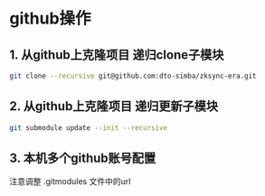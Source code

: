 # github操作

## 1. 从github上克隆项目 递归clone子模块

```bash
git clone --recursive git@github.com:dto-simba/zksync-era.git
```


## 2. 从github上克隆项目 递归更新子模块
```bash
git submodule update --init --recursive
``` 

## 3. 本机多个github账号配置
注意调整 .gitmodules 文件中的url


